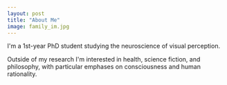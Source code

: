 ```yaml
---
layout: post
title: "About Me"
image: family_im.jpg
---
```


I'm a 1st-year PhD student studying the neuroscience of visual perception.  

Outside of my research I'm interested in health, science fiction, and philosophy, with particular emphases on consciousness and human rationality.
